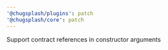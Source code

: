 ```yaml
---
'@chugsplash/plugins': patch
'@chugsplash/core': patch
---
```


Support contract references in constructor arguments
